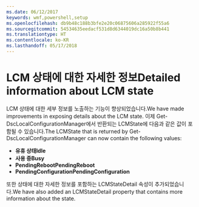 ```yaml
---
ms.date: 06/12/2017
keywords: wmf,powershell,setup
ms.openlocfilehash: db9b48c188b3bfe2e20c06875606a285922f55a6
ms.sourcegitcommit: 54534635eedacf531d8d6344019dc16a50b8b441
ms.translationtype: HT
ms.contentlocale: ko-KR
ms.lasthandoff: 05/17/2018
---
```

# <a name="detailed-information-about-lcm-state"></a><span data-ttu-id="4fd8c-102">LCM 상태에 대한 자세한 정보</span><span class="sxs-lookup"><span data-stu-id="4fd8c-102">Detailed information about LCM state</span></span>

<span data-ttu-id="4fd8c-103">LCM 상태에 대한 세부 정보를 노출하는 기능이 향상되었습니다.</span><span class="sxs-lookup"><span data-stu-id="4fd8c-103">We have made improvements in exposing details about the LCM state.</span></span> <span data-ttu-id="4fd8c-104">이제 Get-DscLocalConfigurationManager에서 반환되는 LCMState에 다음과 같은 값이 포함될 수 있습니다.</span><span class="sxs-lookup"><span data-stu-id="4fd8c-104">The LCMState that is returned by Get-DscLocalConfigurationManager can now contain the following values:</span></span>

* <span data-ttu-id="4fd8c-105">**유휴 상태**</span><span class="sxs-lookup"><span data-stu-id="4fd8c-105">**Idle**</span></span>
* <span data-ttu-id="4fd8c-106">**사용 중**</span><span class="sxs-lookup"><span data-stu-id="4fd8c-106">**Busy**</span></span>
* <span data-ttu-id="4fd8c-107">**PendingReboot**</span><span class="sxs-lookup"><span data-stu-id="4fd8c-107">**PendingReboot**</span></span>
* <span data-ttu-id="4fd8c-108">**PendingConfiguration**</span><span class="sxs-lookup"><span data-stu-id="4fd8c-108">**PendingConfiguration**</span></span>

<span data-ttu-id="4fd8c-109">또한 상태에 대한 자세한 정보를 포함하는 LCMStateDetail 속성이 추가되었습니다.</span><span class="sxs-lookup"><span data-stu-id="4fd8c-109">We have also added an LCMStateDetail property that contains more information about the state.</span></span>

